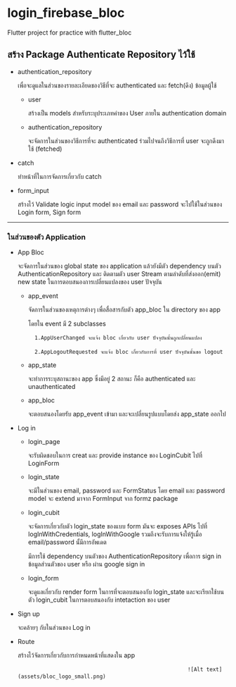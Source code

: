 # login_firebase_bloc

Flutter project for practice with flutter_bloc 

## สร้าง Package Authenticate Repository ไว้ใช้

- authentication_repository

    เพื่อจะดูแลในส่วนของรายละเอียดชองวิธีที่จะ authenticated และ fetch(ดึง) ข้อมูลผู้ใช้
    
    - user
  
        สร้างเป็น models สำหรับระบุประเภทค่าของ User ภายใน authentication domain
  
    - authentication_repository
  
        จะจัดการในส่วนของวิธีการที่จะ authenticated ร่วมไปจนถึงวิธีการที่ user จะถูกดึงมาใช้ (fetched)

- catch

    ทำหน้าที่ในการจัดการเกี่ยวกับ catch 

- form_input

    สร้างไว้ Validate logic input model ของ email และ password จะไปใช้ในส่วนของ Login form, Sign form
_________________________________________________________________________________________________________________________________________________________

### ในส่วนของตัว Application 

- App Bloc

    จะจัดการในส่วนของ global state ของ application แล้วยังมีตัว dependency บนตัว AuthenticationRepository และ ติดตามตัว user Stream ตามลำดับที่ส่งออก(emit) new state ในการตอบสนองการเปลี่ยนแปลงของ user ปัจจุบัน

    - app_event

        จัดการในส่วนของเหตุการต่างๆ เพื่อสื่อสารกับตัว app_bloc ใน directory ของ app 

        โดยใน event มี 2 subclasses 

            1.AppUserChanged จะแจ้ง bloc เกี่ยวกับ user ปัจจุบันนั้นถูกเปลี่ยนแปลง

            2.AppLogoutRequested จะแจ้ง bloc เกี่ยวกับการที่ user ปัจจุบันนั้นขอ logout

    - app_state

        จะทำการระบุสถานะของ app ซึ่งมีอยู่ 2 สถานะ ก็คือ authenticated และ unauthenticated
        
    - app_bloc

        จะตอบสนองโดยรับ  app_event เข้ามา และจะเปลี่ยนรูปแบบโดยส่ง app_state ออกไป 

- Log in

    - login_page

        จะรับผิดชอบในการ creat และ provide instance ของ LoginCubit ไปที่ LoginForm

    - login_state
        
        จะมีในส่วนของ email, password และ FormStatus โดย email และ password model จะ extend มาจาก FormInput จาก formz package
    
    - login_cubit
        
        จะจัดการเกี่ยวกับตัว login_state ของแบบ form มันจะ exposes APIs ไปที่ logInWithCredentials, logInWithGoogle รวมถึงจะรับการแจ้งให้รู้เมื่อ email/password นั้มีการอัพเดต

        มีการใช้ dependency บนตัวของ AuthenticationRepository เพื่อการ sign in ข้อมูลส่วนตัวของ user หรือ ผ่าน google sign in 

    - login_form

        จะดูแลเกี่ยวกับ render form ในการที่จะตอบสนองกับ login_state และจะเรียกใช้บนตัว login_cubit ในการตอบสนองกับ intetaction ของ user
    
- Sign up

    จะคล้ายๆ กับในส่วนของ Log in 

- Route

    สร้างไว้จัดการเกี่ยวกับการกำหนดหน้าที่แสดงใน app



                                                            ![Alt text](assets/bloc_logo_small.png)